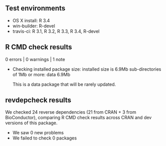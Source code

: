 ## Test environments
* OS X install: R 3.4
* win-builder: R-devel
* travis-ci: R 3.1, R 3.2, R 3.3, R 3.4, R-devel

## R CMD check results

0 errors | 0 warnings | 1 note

* Checking installed package size:
  installed size is  6.9Mb
  sub-directories of 1Mb or more:
    data   6.9Mb

  This is a data package that will be rarely updated.

## revdepcheck results

We checked 24 reverse dependencies (21 from CRAN + 3 from BioConductor), comparing R CMD check results across CRAN and dev versions of this package.

 * We saw 0 new problems
 * We failed to check 0 packages

